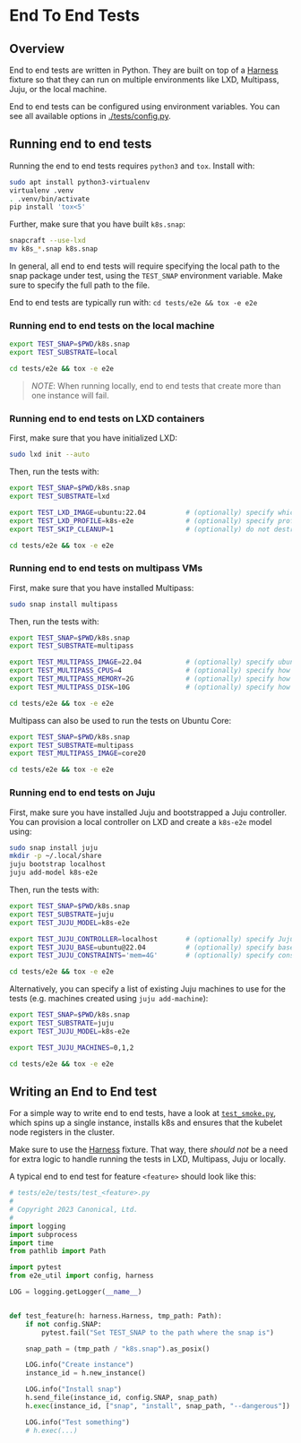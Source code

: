 # End To End Tests

## Overview

End to end tests are written in Python. They are built on top of a [Harness](./tests/conftest.py) fixture so that they can run on multiple environments like LXD, Multipass, Juju, or the local machine.

End to end tests can be configured using environment variables. You can see all available options in [./tests/config.py](./tests/config.py).

## Running end to end tests

Running the end to end tests requires `python3` and `tox`. Install with:

```bash
sudo apt install python3-virtualenv
virtualenv .venv
. .venv/bin/activate
pip install 'tox<5'
```

Further, make sure that you have built `k8s.snap`:

```bash
snapcraft --use-lxd
mv k8s_*.snap k8s.snap
```

In general, all end to end tests will require specifying the local path to the snap package under test, using the `TEST_SNAP` environment variable. Make sure to specify the full path to the file.

End to end tests are typically run with: `cd tests/e2e && tox -e e2e`

### Running end to end tests on the local machine

```bash
export TEST_SNAP=$PWD/k8s.snap
export TEST_SUBSTRATE=local

cd tests/e2e && tox -e e2e
```

> *NOTE*: When running locally, end to end tests that create more than one instance will fail.

### Running end to end tests on LXD containers

First, make sure that you have initialized LXD:

```bash
sudo lxd init --auto
```

Then, run the tests with:

```bash
export TEST_SNAP=$PWD/k8s.snap
export TEST_SUBSTRATE=lxd

export TEST_LXD_IMAGE=ubuntu:22.04          # (optionally) specify which image to use for LXD containers
export TEST_LXD_PROFILE=k8s-e2e             # (optionally) specify profile name to configure
export TEST_SKIP_CLEANUP=1                  # (optionally) do not destroy machines after tests finish

cd tests/e2e && tox -e e2e
```

### Running end to end tests on multipass VMs

First, make sure that you have installed Multipass:

```bash
sudo snap install multipass
```

Then, run the tests with:

```bash
export TEST_SNAP=$PWD/k8s.snap
export TEST_SUBSTRATE=multipass

export TEST_MULTIPASS_IMAGE=22.04           # (optionally) specify ubuntu version for VMs
export TEST_MULTIPASS_CPUS=4                # (optionally) specify how many cpus each VM should have
export TEST_MULTIPASS_MEMORY=2G             # (optionally) specify how much RAM each VM should have
export TEST_MULTIPASS_DISK=10G              # (optionally) specify how much disk each VM should have

cd tests/e2e && tox -e e2e
```

Multipass can also be used to run the tests on Ubuntu Core:

```bash
export TEST_SNAP=$PWD/k8s.snap
export TEST_SUBSTRATE=multipass
export TEST_MULTIPASS_IMAGE=core20

cd tests/e2e && tox -e e2e
```

### Running end to end tests on Juju

First, make sure you have installed Juju and bootstrapped a Juju controller. You can provision a local controller on LXD and create a `k8s-e2e` model using:

```bash
sudo snap install juju
mkdir -p ~/.local/share
juju bootstrap localhost
juju add-model k8s-e2e
```

Then, run the tests with:

```bash
export TEST_SNAP=$PWD/k8s.snap
export TEST_SUBSTRATE=juju
export TEST_JUJU_MODEL=k8s-e2e

export TEST_JUJU_CONTROLLER=localhost       # (optionally) specify Juju controller to use for running the tests
export TEST_JUJU_BASE=ubuntu@22.04          # (optionally) specify base OS to use for new Juju machines
export TEST_JUJU_CONSTRAINTS='mem=4G'       # (optionally) specify constraints for new Juju machines

cd tests/e2e && tox -e e2e
```

Alternatively, you can specify a list of existing Juju machines to use for the tests (e.g. machines created using `juju add-machine`):

```bash
export TEST_SNAP=$PWD/k8s.snap
export TEST_SUBSTRATE=juju
export TEST_JUJU_MODEL=k8s-e2e

export TEST_JUJU_MACHINES=0,1,2

cd tests/e2e && tox -e e2e
```

## Writing an End to End test

For a simple way to write end to end tests, have a look at [`test_smoke.py`](./tests/test_smoke.py), which spins up a single instance, installs k8s and ensures that the kubelet node registers in the cluster.

Make sure to use the [Harness](./tests/conftest.py) fixture. That way, there _should not_ be a need for extra logic to handle running the tests in LXD, Multipass, Juju or locally.

A typical end to end test for feature `<feature>` should look like this:

```python
# tests/e2e/tests/test_<feature>.py
#
# Copyright 2023 Canonical, Ltd.
#
import logging
import subprocess
import time
from pathlib import Path

import pytest
from e2e_util import config, harness

LOG = logging.getLogger(__name__)


def test_feature(h: harness.Harness, tmp_path: Path):
    if not config.SNAP:
        pytest.fail("Set TEST_SNAP to the path where the snap is")

    snap_path = (tmp_path / "k8s.snap").as_posix()

    LOG.info("Create instance")
    instance_id = h.new_instance()

    LOG.info("Install snap")
    h.send_file(instance_id, config.SNAP, snap_path)
    h.exec(instance_id, ["snap", "install", snap_path, "--dangerous"])

    LOG.info("Test something")
    # h.exec(...)
```
